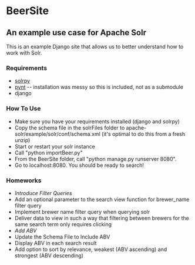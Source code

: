 # BeerSite #
## An example use case for Apache Solr ##

This is an example Django site that allows us to better understand 
how to work with Solr.

### Requirements ###
* [solrpy](http://wiki.apache.org/solr/SolPython)
* [pynt](https://github.com/h0ke/pynt) -- installation was messy so this is included, not as a submodule
* django

### How To Use ###
* Make sure you have your requirements installed (django and solrpy)
* Copy the schema file in the solrFiles folder to apache-solr/example/solr/conf/schema.xml (it's optimal to do this from a fresh unzip)
* Start or restart your solr instance
* Call "python importBeer.py"
* From the BeerSite folder, call "python manage.py runserver 8080".
* Go to localhost:8080. You should be ready to search!

### Homeworks ###
* *Introduce Filter Queries*
 * Add an optional parameter to the search view function for brewer_name filter query
 * Implement brewer name filter query when querying solr
 * Deliver data to view in such a way that filtering between brewers for the same search term only requires clicking
* *Add ABV*
 * Update the Schema File to Include ABV
 * Display ABV in each search result
 * Add option to sort by relevance, weakest (ABV ascending) and strongest (ABV descending)
